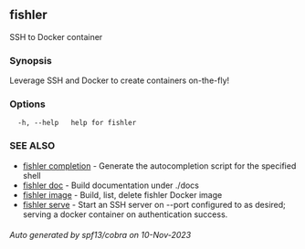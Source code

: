 ## fishler

SSH to Docker container

### Synopsis

Leverage SSH and Docker to create containers on-the-fly!

### Options

```
  -h, --help   help for fishler
```

### SEE ALSO

* [fishler completion](fishler_completion.md)	 - Generate the autocompletion script for the specified shell
* [fishler doc](fishler_doc.md)	 - Build documentation under ./docs
* [fishler image](fishler_image.md)	 - Build, list, delete fishler Docker image
* [fishler serve](fishler_serve.md)	 - Start an SSH server on --port configured to as desired; serving a docker container on authentication success.

###### Auto generated by spf13/cobra on 10-Nov-2023
